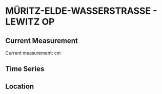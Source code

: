 # MÜRITZ-ELDE-WASSERSTRASSE - LEWITZ OP

## Current Measurement

Current measurement: <Value topic="rivers/pegel-online/MEW/LEWITZ_OP/measurementValue"/> cm

## Time Series

<TimeSeries topic="rivers/pegel-online/MEW/LEWITZ_OP/measurementValue" period="week" />

## Location

<WorldMap>
  <Marker lat="53.418393834399645" lon="11.601596948865982" labelTopic="rivers/pegel-online/MEW/LEWITZ_OP" />
</WorldMap>
